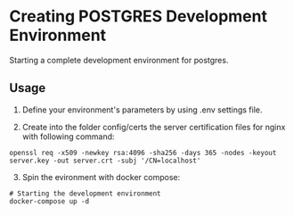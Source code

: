 # Creating POSTGRES Development Environment

Starting a complete development environment for postgres.

## Usage
1) Define your environment's parameters by using .env settings file.

2) Create into the folder config/certs the server certification files for nginx with following command:
```shell
openssl req -x509 -newkey rsa:4096 -sha256 -days 365 -nodes -keyout server.key -out server.crt -subj '/CN=localhost'
```

3) Spin the evironment with docker compose:

```shell
# Starting the development environment
docker-compose up -d 
```